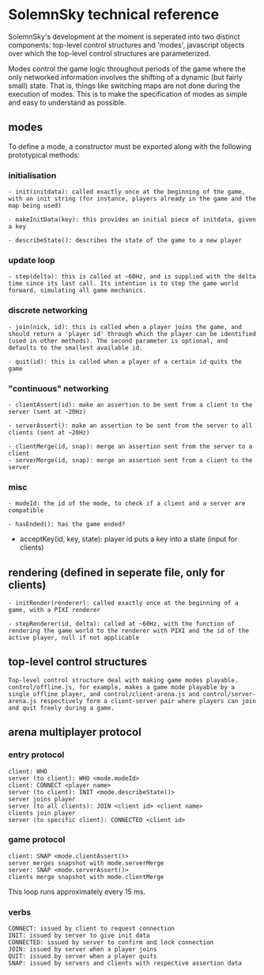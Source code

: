 # SolemnSky technical reference 

SolemnSky's development at the moment is seperated into two distinct components: top-level control structures and 'modes', javascript objects over which the top-level control structures are parameterized.  

Modes control the game logic throughout periods of the game where the only networked information involves the shifting of a dynamic (but fairly small) state. That is, things like switching maps are not done during the execution of modes. This is to make the specification of modes as simple and easy to understand as possible.

## modes

To define a mode, a constructor must be exported along with the following prototypical methods:

### initialisation

	- init(initdata): called exactly once at the beginning of the game, with an init string (for instance, players already in the game and the map being used)

	- makeInitData(key): this provides an initial piece of initdata, given a key

	- describeState(): describes the state of the game to a new player 

### update loop

	- step(delta): this is called at ~60Hz, and is supplied with the delta time since its last call. Its intention is to step the game world forward, simulating all game mechanics.

### discrete networking

	- join(nick, id): this is called when a player joins the game, and should return a 'player id' through which the player can be identified (used in other methods). The second parameter is optional, and defaults to the smallest available id.

	- quit(id): this is called when a player of a certain id quits the game

### "continuous" networking

	- clientAssert(id): make an assertion to be sent from a client to the server (sent at ~20Hz)

	- serverAssert(): make an assertion to be sent from the server to all clients (sent at ~20Hz)

	- clientMerge(id, snap): merge an assertion sent from the server to a client
	- serverMerge(id, snap): merge an assertion sent from a client to the server

### misc

	- modeId: the id of the mode, to check if a client and a server are compatible

	- hasEnded(): has the game ended?
	
  - acceptKey(id, key, state): player id puts a key into a state (input for clients)

## rendering (defined in seperate file, only for clients)

	- initRender(renderer): called exactly once at the beginning of a game, with a PIXI renderer

	- stepRenderer(id, delta): called at ~60Hz, with the function of rendering the game world to the renderer with PIXI and the id of the active player, null if not applicable


## top-level control structures

	Top-level control structure deal with making game modes playable. control/offline.js, for example, makes a game mode playable by a single offline player, and control/client-arena.js and control/server-arena.js respectively form a client-server pair where players can join and quit freely during a game. 

## arena multiplayer protocol

### entry protocol

    client: WHO
    server (to client): WHO <mode.modeId>
    client: CONNECT <player name>
    server (to client): INIT <mode.describeState()>
    server joins player
    server (to all clients): JOIN <client id> <client name>
    clients join player
    server (to specific client): CONNECTED <client id>

### game protocol

    client: SNAP <mode.clientAssert()>
    server merges snapshot with mode.serverMerge
    server: SNAP <mode.serverAssert()>
    clients merge snapshot with mode.clientMerge

This loop runs approximately every 15 ms.

### verbs

    CONNECT: issued by client to request connection
    INIT: issued by server to give init data
    CONNECTED: issued by server to confirm and lock connection
    JOIN: issued by server when a player joins
    QUIT: issued by server when a player quits
    SNAP: issued by servers and clients with respective assertion data

